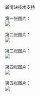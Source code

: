 斩情诀技术支持</br></br>
第一张图片：</br>
![](https://github.com/jejubewrdue/jejubewrdue/blob/zqj/1.jpg?raw=true)</br></br>
第二张图片：</br>
![](https://github.com/jejubewrdue/jejubewrdue/blob/zqj/2.jpg?raw=true)</br></br>
第三张图片：</br>
![](https://github.com/jejubewrdue/jejubewrdue/blob/zqj/3.jpg?raw=true)</br></br>
第四张图片：</br>
![](https://github.com/jejubewrdue/jejubewrdue/blob/zqj/4.jpg?raw=true)</br></br>
第五张图片：</br>
![](https://github.com/jejubewrdue/jejubewrdue/blob/zqj/5.jpg?raw=true)</br></br>
